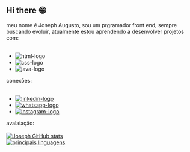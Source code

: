 ## Hi there :grin:

meu nome é Joseph Augusto, sou um prgramador front end, sempre buscando evoluir, atualmente estou aprendendo a desenvolver projetos com:
<br>
<br>
-  <img src="https://img.shields.io/badge/HTML5-E34F26?style=for-the-badge&logo=html5&logoColor=white" alt="html-logo">
-  <img src="https://img.shields.io/badge/CSS3-1572B6?style=for-the-badge&logo=css3&logoColor=white" alt="css-logo">
-  <img src="https://img.shields.io/badge/JavaScript-F7DF1E?style=for-the-badge&logo=javascript&logoColor=black" alt="java-logo">

conexões: 
<br>
<br>
-  <a href="https://www.linkedin.com/in/joseph-augusto-636685203?utm_source=share&utm_campaign=share_via&utm_content=profile&utm_medium=android_app"><img src="https://img.shields.io/badge/LinkedIn-0077B5?style=for-the-badge&logo=linkedin&logoColor=white" alt="linkedin-logo"></a>
-  <a href="https://wa.me/5511932158805?text=boa%20tarde%2C%20em%20que%20posso%20ajudar%3F"><img src="https://img.shields.io/badge/WhatsApp-25D366?style=for-the-badge&logo=whatsapp&logoColor=white" alt="whatsapp-logo"></a>
-  <a href="https://www.instagram.com/josephaugust__/profilecard/?igsh=MjUxcTB2a21qeXdw"><img src="https://img.shields.io/badge/Instagram-E4405F?style=for-the-badge&logo=instagram&logoColor=white" alt="instagram-logo"></a>

avalaiação:
<br>
<br>
[![Joseph GitHub stats](https://github-readme-stats.vercel.app/api?username=joseph24augusto27)](https://github.com/anuraghazra/github-readme-stats)
<br>
[![principais linguagens](https://github-readme-stats.vercel.app/api/top-langs/?username=joseph24augusto27)](https://github.com/anuraghazra/github-readme-stats)







